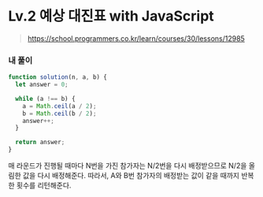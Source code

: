 # Lv.2 예상 대진표 with JavaScript

> https://school.programmers.co.kr/learn/courses/30/lessons/12985

### 내 풀이

```javascript
function solution(n, a, b) {
  let answer = 0;

  while (a !== b) {
    a = Math.ceil(a / 2);
    b = Math.ceil(b / 2);
    answer++;
  }

  return answer;
}
```

매 라운드가 진행될 때마다 N번을 가진 참가자는 N/2번을 다시 배정받으므로 N/2을 올림한 값을 다시 배정해준다. 따라서, A와 B번 참가자의 배정받는 값이 같을 때까지 반복한 횟수를 리턴해준다.
